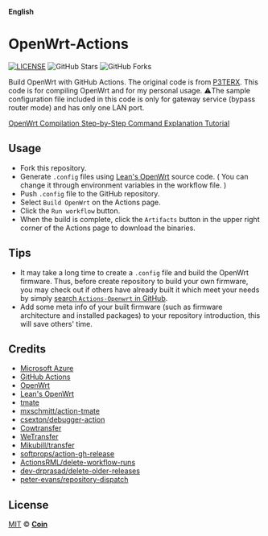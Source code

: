 **English**

# OpenWrt-Actions

[![LICENSE](https://img.shields.io/github/license/mashape/apistatus.svg?style=flat-square&label=LICENSE)](https://github.com/qxzzwh/OpenWrt-Actions/blob/main/LICENSE.txt)
![GitHub Stars](https://img.shields.io/github/stars/qxzzwh/OpenWrt-Actions.svg?style=flat-square&label=Stars&logo=github)
![GitHub Forks](https://img.shields.io/github/forks/qxzzwh/OpenWrt-Actions.svg?style=flat-square&label=Forks&logo=github)

Build OpenWrt with GitHub Actions. The original code is from [P3TERX](https://github.com/P3TERX/Actions-OpenWrt). This code is for compiling OpenWrt and for my personal usage.
:warning:The sample configuration file included in this code is only for gateway service (bypass router mode) and has only one LAN port.

[OpenWrt Compilation Step-by-Step Command Explanation Tutorial](https://blog.ironegg.xyz/archives/openwrt-compilation-step-by-step-command-explanation-tutorial)

## Usage

- Fork this repository.
- Generate `.config` files using [Lean's OpenWrt](https://github.com/coolsnowwolf/lede) source code. ( You can change it through environment variables in the workflow file. )
- Push `.config` file to the GitHub repository.
- Select `Build OpenWrt` on the Actions page.
- Click the `Run workflow` button.
- When the build is complete, click the `Artifacts` button in the upper right corner of the Actions page to download the binaries.

## Tips

- It may take a long time to create a `.config` file and build the OpenWrt firmware. Thus, before create repository to build your own firmware, you may check out if others have already built it which meet your needs by simply [search `Actions-Openwrt` in GitHub](https://github.com/search?q=Actions-openwrt).
- Add some meta info of your built firmware (such as firmware architecture and installed packages) to your repository introduction, this will save others' time.

## Credits

- [Microsoft Azure](https://azure.microsoft.com)
- [GitHub Actions](https://github.com/features/actions)
- [OpenWrt](https://github.com/openwrt/openwrt)
- [Lean's OpenWrt](https://github.com/coolsnowwolf/lede)
- [tmate](https://github.com/tmate-io/tmate)
- [mxschmitt/action-tmate](https://github.com/mxschmitt/action-tmate)
- [csexton/debugger-action](https://github.com/csexton/debugger-action)
- [Cowtransfer](https://cowtransfer.com)
- [WeTransfer](https://wetransfer.com/)
- [Mikubill/transfer](https://github.com/Mikubill/transfer)
- [softprops/action-gh-release](https://github.com/softprops/action-gh-release)
- [ActionsRML/delete-workflow-runs](https://github.com/ActionsRML/delete-workflow-runs)
- [dev-drprasad/delete-older-releases](https://github.com/dev-drprasad/delete-older-releases)
- [peter-evans/repository-dispatch](https://github.com/peter-evans/repository-dispatch)

## License

[MIT](https://github.com/qxzzwh/OpenWrt-Actions/blob/main/LICENSE.txt) © [**Coin**](https://blog.ironegg.xyz/)
